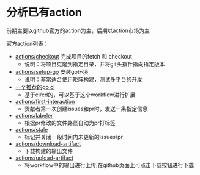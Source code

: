 # 分析已有action

前期主要以github官方的action为主，后期以action市场为主

官方action列表：
- [actions/checkout](/todo/github-actions/github/checkout.md) 完成项目的fetch 和 checkout
  - 说明：将项目克隆到指定目录，并将git头指针指向指定版本
- [actions/setup-go](/todo/github-actions/github/setup-go.md) 安装go环境
  - 说明：非常适合使用矩阵构建，测试多平台的开发
- [一个推荐的go ci](/todo/github-actions/github/go-ci.md)
  - 基于ci/cd的，可以基于这个workflow进行扩展
- [actions/first-interaction](/todo/github-actions/github/first-interaction.md)
  - 贡献者第一次创建issues和pr时，发送一条指定信息
- [actions/labeler](/todo/github-actions/github/labeler.md)
  - 根据pr修改的文件路径自动为pr打标签
- [actions/stale](/todo/github-actions/github/stale.md)
  - 标记并关闭一段时间内未更新的issues/pr
- [actions/download-artifact](/todo/github-actions/github/download-artifact.md)
  - 下载构建的输出文件
- [actions/upload-artifact](/todo/github-actions/github/upload-artifact.md)
  - 将workflow中的输出进行上传,在github页面上可点击下载按钮进行下载
